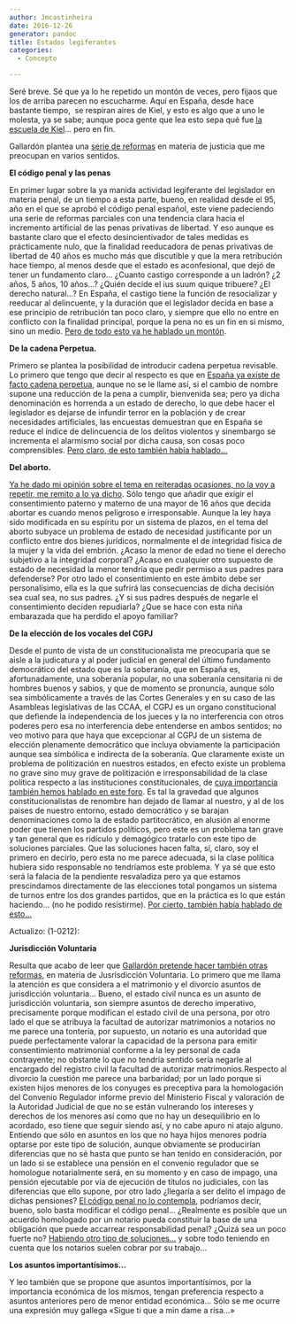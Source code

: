 ```yaml
---
author: Jmcastinheira
date: 2016-12-26
generator: pandoc
title: Estados legiferantes
categories:
  - Concepto

---
```




Seré breve. Sé que ya lo he repetido un montón de veces, pero fijaos que
los de arriba parecen no escucharme. Aquí en España, desde hace bastante
tiempo,  se respiran aires de Kiel, y esto es algo que a uno le molesta,
ya se sabe; aunque poca gente que lea esto sepa qué fue [la escuela de
Kiel](http://inecipcba.wordpress.com/2011/06/26/el-penalismo-nazi-y-la-escuela-de-kiel-por-e-zaffaroni/)...
pero en fin.

Gallardón plantea una [serie de
reformas](https://encrypted.google.com/search?sclient=psy-ab&hl=es&site=&source=hp&q=reformas+gallard%C3%B3n+gimbernat&btnG=Buscar&pbx=1&oq=&aq=&aqi=&aql=&gs_sm=&gs_upl=#q=reformas+gallard%C3%B3n&hl=es&prmd=imvnsu&source=lnms&tbm=nws&ei=1WYoT6GjN9G6hAfTntCTBQ&sa=X&oi=mode_link&ct=mode&cd=4&ved=0CCIQ_AUoAw&bav=on.2,or.r_gc.r_pw.,cf.osb&fp=76d3f2a8e34834a&biw=1366&bih=603)
en materia de justicia que me preocupan en varios sentidos.

**El código penal y las penas**

En primer lugar sobre la ya manida actividad legiferante del legislador
en materia penal, de un tiempo a esta parte, bueno, en realidad desde el
95, año en el que se aprobó el código penal español, este viene
padeciendo una serie de reformas parciales con una tendencia clara hacia
el incremento artificial de las penas privativas de libertad. Y eso
aunque es bastante claro que el efecto desincientivador de tales medidas
es prácticamente nulo, que la finalidad reeducadora de penas privativas
de libertad de 40 años es mucho más que discutible y que la mera
retribución hace tiempo, al menos desde que el estado es aconfesional,
que dejó de tener un fundamento claro... ¿Cuanto castigo corresponde a
un ladrón? ¿2 años, 5 años, 10 años...? ¿Quién decide el ius suum quique
tribuere? ¿El derecho natural...? En España, el castigo tiene la función
de resocializar y reeducar al delincuente, y la duración que el
legislador decida en base a ese principio de retribución tan poco claro,
y siempre que ello no entre en conflicto con la finalidad principal,
porque la pena no es un fin en si mismo, sino un medio. [Pero de todo
esto ya he hablado un
montón](http://www.entelequia.info/content/view/665896/Caamano-y-el-derecho-penal-del-enemigo.html).

**De la cadena Perpetua.**

Primero se plantea la posibilidad de introducir cadena perpetua
revisable. Lo primero que tengo que decir al respecto es que en [España
ya existe de facto cadena
perpetua](http://www.entelequia.info/content/view/712123/Porque-ya-hay-cadena-perpetua-en-Espana.html),
aunque no se le llame así, si el cambio de nombre supone una reducción
de la pena a cumplir, bienvenida sea; pero ya dicha denominación es
horrenda a un estado de derecho, lo que debe hacer el legislador es
dejarse de infundir terror en la población y de crear necesidades
artificiales, las encuestas demuestran que en España se reduce el índice
de delincuencia de los delitos violentos y sinembargo se incrementa el
alarmismo social por dicha causa, son cosas poco comprensibles. [Pero
claro, de esto también había
hablado...](http://www.entelequia.info/content/view/712123/Porque-ya-hay-cadena-perpetua-en-Espana.html)

**Del aborto.**

[Ya he dado mi opinión sobre el tema en reiteradas ocasiones, no la voy
a repetir, me remito a lo ya
dicho](http://www.entelequia.info/content/view/471333/La-reforma-del-aborto-en-Espana.html).
Sólo tengo que añadir que exigir el consentimiento paterno y materno de
una mayor de 16 años que decida abortar es cuando menos peligroso e
irresponsable. Aunque la ley haya sido modificada en su espíritu por un
sistema de plazos, en el tema del aborto subyace un problema de estado
de necesidad justificante por un conflicto entre dos bienes jurídicos,
normalmente el de integridad física de la mujer y la vida del embrión.
¿Acaso la menor de edad no tiene el derecho subjetivo a la integridad
corporal? ¿Acaso en cualquier otro supuesto de estado de necesidad la
menor tendría que pedir permiso a sus padres para defenderse? Por otro
lado el consentimiento en este ámbito debe ser personalísimo, ella es la
que sufrirá las consecuencias de dicha decisión sea cual sea, no sus
padres. ¿Y si sus padres después de negarle el consentimiento deciden
repudiarla? ¿Que se hace con esta niña embarazada que ha perdido el
apoyo familiar?

**De la elección de los vocales del CGPJ**

Desde el punto de vista de un constitucionalista me preocuparía que se
aisle a la judicatura y al poder judicial en general del último
fundamento democrático del estado que es la soberanía, que en España es,
afortunadamente, una soberanía popular, no una soberanía censitaria ni
de hombres buenos y sabios, y que de momento se pronuncia, aunque sólo
sea simbólicamente a través de las Cortes Generales y en su caso de las
Asambleas legislativas de las CCAA, el CGPJ es un organo constitucional
que defiende la independencia de los jueces y la no interferencia con
otros poderes pero esa no interferencia debe entenderse en ambos
sentidos; no veo motivo para que haya que excepcionar al CGPJ de un
sistema de elección plenamente democrático que incluya obviamente la
participación aunque sea simbólica e indirecta de la soberanía. Que
claramente existe un problema de politización en nuestros estados, en
efecto existe un problema no grave sino muy grave de politización e
irresponsabilidad de la clase política respecto a las instituciones
constitucionales, de [cuya importancia también hemos hablado en este
foro](http://www.entelequia.info/content/view/1133228/Un-estado-que-no-defendere.html).
Es tal la gravedad que algunos constitucionalistas de renombre han
dejado de llamar al nuestro, y al de los paises de nuestro entorno,
estado democrático y se barajan denominaciones como la de estado
partitocrático, en alusión al enorme poder que tienen los partidos
políticos, pero este es un problema tan grave y tan general que es
ridículo y demagógico tratarlo con este tipo de soluciones parciales.
Que las soluciones hacen falta, sí, claro, soy el primero en decirlo,
pero esta no me parece adecuada, si la clase política hubiera sido
responsable no tendríamos este problema. Y ya sé que esto será la
falacia de la pendiente resvaladiza pero ya que estamos prescindamos
directamente de las elecciones total pongamos un sistema de turnos entre
los dos grandes partidos, que en la práctica es lo que están haciendo...
(no he podido resistirme). [Por cierto, también había hablado de
esto...](http://www.entelequia.info/democracia-en-crisis)

Actualizo: (1-0212):

**Jurisdicción Voluntaria**

Resulta que acabo de leer que [Gallardón pretende hacer también otras
reformas](http://noticias.es.msn.com/gallard%C3%B3n-anuncia-una-ley-que-permita-matrimonios-y-divorcios-de-mutuo-acuerdo-ante-notario),
en materia de Jusrisdicción Voluntaria. Lo primero que me llama la
atención es que considera a el matrimonio y el divorcio asuntos de
jurisdicción voluntaria... Bueno, el estado civil nunca es un asunto de
jurisdicción voluntaria, son siempre asuntos de derecho imperativo,
precisamente porque modifican el estado civil de una persona, por otro
lado el que se atribuya la facultad de autorizar matrimonios a notarios
no me parece una tontería, por supuesto, un notario es una autoridad que
puede perfectamente valorar la capacidad de la persona para emitir
consentimiento matrimonial conforme a la ley personal de cada
contrayente; no obstante lo que no tendría sentido sería negarle al
encargado del registro civil la facultad de autorizar
matrimonios.Respecto al divorcio la cuestión me parece una barbaridad;
por un lado porque si existen hijos menores de los conyuges es
preceptiva para la homologación del Convenio Regulador informe previo
del Ministerio Fiscal y valoración de la Autoridad Judicial de que no se
están vulnerando los intereses y derechos de los menores así como que no
hay un desequilibrio en lo acordado, eso tiene que seguir siendo así, y
no cabe apuro ni atajo alguno. Entiendo que sólo en asuntos en los que
no haya hijos menores podría optarse por este tipo de solución, aunque
obviamente se producirían diferencias que no sé hasta que punto se han
tenido en consideración, por un lado si se establece una pensión en el
convenio regulador que se homologue notarialmente será, en su momento y
en caso de impago, una pensión ejecutable por vía de ejecución de
títulos no judiciales, con las diferencias que ello supone, por otro
lado ¿llegaría a ser delito el impago de dichas pensiones? [El código
penal no lo
contempla](http://noticias.juridicas.com/base_datos/Penal/lo10-1995.l2t12.html#c3s1),
podríamos decir, bueno, solo basta modificar el código penal...
¿Realmente es posible que un acuerdo homologado por un notario pueda
constituir la base de una obligación que puede accarrear responsabilidad
penal? ¿Quizá sea un poco fuerte no? [Habiendo otro tipo de
soluciones...](http://noticias.lainformacion.com/asuntos-sociales/divorcio/los-secretarios-judiciales-advierten-que-pueden-asumir-bodas-y-divorcios-con-coste-cero-para-la-ciudadania_82oST5zpV7wFtVFZRQryp6/)
y sobre todo teniendo en cuenta que los notarios suelen cobrar por su
trabajo...

**Los asuntos importantísimos...**

Y leo también que se propone que asuntos importantísimos, por la
importancia económica de los mismos, tengan preferencia respecto a
asuntos anteriores pero de menor entidad económica... Sólo se me ocurre
una expresión muy gallega «Sigue ti que a min dame a risa...»
